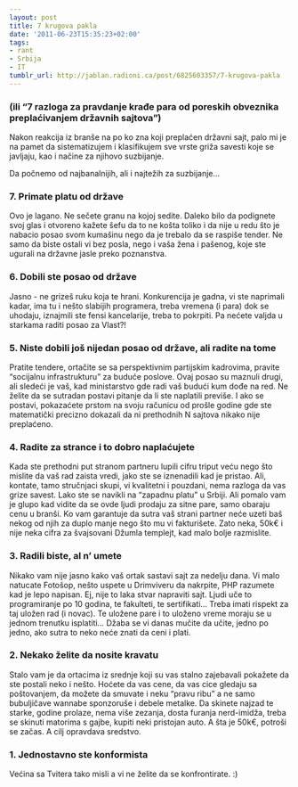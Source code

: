```yaml
---
layout: post
title: 7 krugova pakla
date: '2011-06-23T15:35:23+02:00'
tags:
- rant
- Srbija
- IT
tumblr_url: http://jablan.radioni.ca/post/6825603357/7-krugova-pakla
---
```

### (ili “7 razloga za pravdanje krađe para od poreskih obveznika preplaćivanjem državnih sajtova”)

Nakon reakcija iz branše na po ko zna koji preplaćen državni sajt, palo mi je na pamet da sistematizujem i klasifikujem sve vrste griža savesti koje se javljaju, kao i načine za njihovo suzbijanje.

Da počnemo od najbanalnijih, ali i najtežih za suzbijanje…

### 7. Primate platu od države

Ovo je lagano. Ne sečete granu na kojoj sedite. Daleko bilo da podignete svoj glas i otvoreno kažete šefu da to ne košta toliko i da nije u redu što je nabacio posao svom kumašinu nego da je trebalo da se raspiše tender. Ne samo da biste ostali vi bez posla, nego i vaša žena i pašenog, koje ste ugurali na državne jasle preko poznanstva.

### 6. Dobili ste posao od države

Jasno - ne grizeš ruku koja te hrani. Konkurencija je gadna, vi ste naprimali kadar, ima tu i nešto slabijih programera, treba vremena (i para) dok se uhodaju, iznajmili ste fensi kancelarije, treba to pokrpiti. Pa nećete valjda u starkama raditi posao za Vlast?!

### 5. Niste dobili još nijedan posao od države, ali radite na tome

Pratite tendere, ortačite se sa perspektivnim partijskim kadrovima, pravite “socijalnu infrastrukturu” za buduće poslove. Ovaj posao su maznuli drugi, ali sledeći je vaš, kad ministarstvo gde radi vaš budući kum dođe na red. Ne želite da se sutradan postavi pitanje da li ste naplatili previše. I ako se postavi, pokazaćete prstom na svoju računicu od prošle godine gde ste matematički precizno dokazali da ni prethodnih N sajtova nikako nije preplaćeno.

### 4. Radite za strance i to dobro naplaćujete

Kada ste prethodni put stranom partneru lupili cifru triput veću nego što mislite da vaš rad zaista vredi, jako ste se iznenadili kad je pristao. Ali, kontate, tamo stručnjaci skupi, vi kvalitetni i pouzdani, nema razloga da vas grize savest. Lako ste se navikli na “zapadnu platu” u Srbiji. Ali pomalo vam je glupo kad vidite da se ovde ljudi prodaju za sitne pare, samo obaraju cenu u branši. Ko vam garantuje da sutra vaš strani partner neće uzeti baš nekog od njih za duplo manje nego što mu vi fakturišete. Zato neka, 50k€ i nije neka cifra za švajsovani Džumla templejt, kad malo bolje razmislite.

### 3. Radili biste, al n’ umete

Nikako vam nije jasno kako vaš ortak sastavi sajt za nedelju dana. Vi malo natucate Fotošop, nešto uspete u Drimviveru da nakrpite, PHP razumete kad je lepo napisan. Ej, nije to laka stvar napraviti sajt. Ljudi uče to programiranje po 10 godina, te fakulteti, te sertifikati… Treba imati rispekt za taj uložen rad (i novac). Te uložene pare i to uloženo vreme moraju se u jednom trenutku isplatiti… Džaba se vi danas mučite da učite, jedno po jedno, ako sutra to neko neće znati da ceni i plati.

### 2. Nekako želite da nosite kravatu

Stalo vam je da ortacima iz srednje koji su vas stalno zajebavali pokažete da ste postali neko i nešto. Hoćete da vas cene, da vas cice gledaju sa poštovanjem, da možete da smuvate i neku “pravu ribu” a ne samo bubuljičave wannabe sponzoruše i debele metalke. Da skinete najzad te starke, godine prolaze, nema više zezanja, dosta furanja nerd-imidža, treba se skinuti matorima s gajbe, kupiti neki pristojan auto. A šta je 50k€, potroši se začas. A cilj opravdava sredstvo.

### 1. Jednostavno ste konformista

Većina sa Tvitera tako misli a vi ne želite da se konfrontirate. :)

